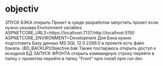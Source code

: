 # objectiv
ЗПУСК БЭКА
 открыть Проект в среде разработки
 запустить проект если нужно указава Environment variables ASPNETCORE_URLS=https://localhost:7137;http://localhost:5150 ASPNETCORE_ENVIRONMENT=Development
 Для Бэка нужно подготовить Базу данных MS SQL 12.0.2269.0
 в проекте есть файл бэкапа .\BD_BACKUP\Objective.bak
 Также постараюсь открыть доступ к исходной БД
ЗАПУСК ФРОНТА
открыть коммандную строку
перейти в папку с проектом
перейти в папку "Front"
npm install
npm run dev
